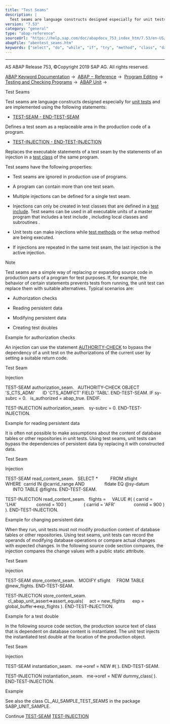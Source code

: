 ```yaml
---
title: "Test Seams"
description: |
  Test seams are language constructs designed especially for unit tests(https://help.sap.com/doc/abapdocu_753_index_htm/7.53/en-US/abenunit_test_glosry.htm 'Glossary Entry') and are implemented using the following statements: -   TEST-SEAM - END-TEST-SEAM(https://help.sap.com/doc/abapdocu_753_inde
version: "7.53"
category: "general"
type: "abap-reference"
sourceUrl: "https://help.sap.com/doc/abapdocu_753_index_htm/7.53/en-US/abentest_seams.htm"
abapFile: "abentest_seams.htm"
keywords: ["select", "do", "while", "if", "try", "method", "class", "data", "abentest", "seams"]
---
```


* * *

AS ABAP Release 753, ©Copyright 2019 SAP AG. All rights reserved.

[ABAP Keyword Documentation](https://help.sap.com/doc/abapdocu_753_index_htm/7.53/en-US/abenabap.htm) →  [ABAP − Reference](https://help.sap.com/doc/abapdocu_753_index_htm/7.53/en-US/abenabap_reference.htm) →  [Program Editing](https://help.sap.com/doc/abapdocu_753_index_htm/7.53/en-US/abenprogram_editing.htm) →  [Testing and Checking Programs](https://help.sap.com/doc/abapdocu_753_index_htm/7.53/en-US/abenabap_tests.htm) →  [ABAP Unit](https://help.sap.com/doc/abapdocu_753_index_htm/7.53/en-US/abenabap_unit.htm) → 

Test Seams

Test seams are language constructs designed especially for [unit tests](https://help.sap.com/doc/abapdocu_753_index_htm/7.53/en-US/abenunit_test_glosry.htm "Glossary Entry") and are implemented using the following statements:

-   [TEST-SEAM - END-TEST-SEAM](https://help.sap.com/doc/abapdocu_753_index_htm/7.53/en-US/abaptest-seam.htm)

Defines a test seam as a replaceable area in the production code of a program.

-   [TEST-INJECTION - END-TEST-INJECTION](https://help.sap.com/doc/abapdocu_753_index_htm/7.53/en-US/abaptest-injection.htm)

Replaces the executable statements of a test seam by the statements of an injection in a [test class](https://help.sap.com/doc/abapdocu_753_index_htm/7.53/en-US/abentest_class_glosry.htm "Glossary Entry") of the same program.

Test seams have the following properties:

-   Test seams are ignored in production use of programs.

-   A program can contain more than one test seam.

-   Multiple injections can be defined for a single test seam.

-   Injections can only be created in test classes that are defined in a [test include](https://help.sap.com/doc/abapdocu_753_index_htm/7.53/en-US/abentest_include_glosry.htm "Glossary Entry"). Test seams can be used in all executable units of a master program that includes a test include , including local classes and subroutines .

-   Unit tests can make injections while [test methods](https://help.sap.com/doc/abapdocu_753_index_htm/7.53/en-US/abentest_method_glosry.htm "Glossary Entry") or the setup method are being executed.

-   If injections are repeated in the same test seam, the last injection is the active injection.

Note

Test seams are a simple way of replacing or expanding source code in production parts of a program for test purposes. If, for example, the behavior of certain statements prevents tests from running, the unit test can replace them with suitable alternatives. Typical scenarios are:

-   Authorization checks

-   Reading persistent data

-   Modifying persistent data

-   Creating test doubles

Example for authorization checks

An injection can use the statement [AUTHORITY-CHECK](https://help.sap.com/doc/abapdocu_753_index_htm/7.53/en-US/abapauthority-check.htm) to bypass the dependency of a unit test on the authorizations of the current user by setting a suitable return code.

Test Seam

Injection

TEST-SEAM authorization\_seam.
  AUTHORITY-CHECK OBJECT 'S\_CTS\_ADMI'
     ID 'CTS\_ADMFCT' FIELD 'TABL'.
END-TEST-SEAM.
IF sy-subrc = 0.
  is\_authorized = abap\_true.
ENDIF.

TEST-INJECTION authorization\_seam.
  sy-subrc = 0.
END-TEST-INJECTION.

Example for reading persistent data

It is often not possible to make assumptions about the content of database tables or other repositories in unit tests. Using test seams, unit tests can bypass the dependencies of persistent data by replacing it with constructed data.

Test Seam

Injection

TEST-SEAM read\_content\_seam.
  SELECT \*
         FROM sflight
         WHERE  carrid IN @carrid\_range AND
               fldate EQ @sy-datum
      INTO TABLE @flights.
END-TEST-SEAM.

TEST-INJECTION read\_content\_seam.
  flights =
    VALUE #( ( carrid = 'LHA'
               connid = 100 )
             ( carrid = 'AFR'
              connid = 900 ) ).
END-TEST-INJECTION.

Example for changing persistent data

When they run, unit tests must not modify production content of database tables or other repositories. Using test seams, unit tests can record the operands of modifying database operations or compare actual changes with expected changes. In the following source code section compares, the injection compares the change values with a public static attribute.

Test Seam

Injection

TEST-SEAM store\_content\_seam.
  MODIFY sflight
    FROM TABLE @new\_flights.
END-TEST-SEAM.

TEST-INJECTION store\_content\_seam.
  cl\_abap\_unit\_assert=>assert\_equals(
    act = new\_flights
     exp = global\_buffer=>exp\_flights ).
END-TEST-INJECTION.

Example for a test double

In the following source code section, the production source text of class that is dependent on database content is instantiated. The unit test injects the instantiated test double at the location of the production object.

Test Seam

Injection

TEST-SEAM instantiation\_seam.
  me->oref = NEW #( ).
END-TEST-SEAM.

TEST-INJECTION instantiation\_seam.
  me->oref = NEW dummy\_class( ).
END-TEST-INJECTION.

Example

See also the class CL\_AU\_SAMPLE\_TEST\_SEAMS in the package SABP\_UNIT\_SAMPLE.

Continue
[TEST-SEAM](https://help.sap.com/doc/abapdocu_753_index_htm/7.53/en-US/abaptest-seam.htm)
[TEST-INJECTION](https://help.sap.com/doc/abapdocu_753_index_htm/7.53/en-US/abaptest-injection.htm)